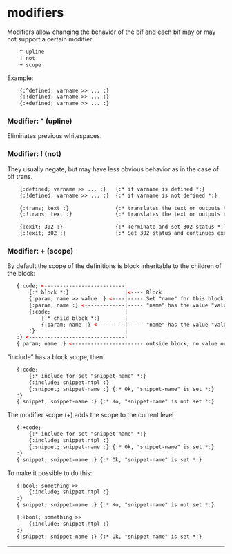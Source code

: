 modifiers
=========

Modifiers allow changing the behavior of the bif and each bif may or may not support a certain modifier:

```html
    ^ upline
    ! not
    + scope
```

Example:

```html
    {:^defined; varname >> ... :}
    {:!defined; varname >> ... :}
    {:+defined; varname >> ... :}
```

### Modifier: ^ (upline)

Eliminates previous whitespaces.

### Modifier: ! (not)

They usually negate, but may have less obvious behavior as in the case of bif trans.

```html
    {:defined; varname >> ... :}   {:* if varname is defined *:}
    {:!defined; varname >> ... :}  {:* if varname is not defined *:}

    {:trans; text :}               {:* translates the text or outputs text if no translation *:}
    {:!trans; text :}              {:* translates the text or outputs empty if no translation *:}

    {:exit; 302 :}                 {:* Terminate and set 302 status *:}
    {:!exit; 302 :}                {:* Set 302 status and continues executing *:}
```

### Modifier: + (scope)

By default the scope of the definitions is block inheritable to the children of the block:

```html
   {:code; <--------------------------.
       {:* block *:}                  |<---- Block
       {:param; name >> value :} <----|----- Set "name" for this block and its children
       {:param; name :} <-------------|----- "name" has the value "value".
       {:code;                        |
           {:* child block *:}        |
           {:param; name :} <---------|----- "name" has the value "value".
       :}                             |
   :} <-------------------------------·
   {:param; name :} <----------------------- outside block, no value or a previous value if any.
```

"include" has a block scope, then:

```html
   {:code;
       {:* include for set "snippet-name" *:}
       {:include; snippet.ntpl :}
       {:snippet; snippet-name :} {:* Ok, "snippet-name" is set *:}
   :}
   {:snippet; snippet-name :} {:* Ko, "snippet-name" is not set *:}
```

The modifier scope (+) adds the scope to the current level

```html
   {:+code;
       {:* include for set "snippet-name" *:}
       {:include; snippet.ntpl :}
       {:snippet; snippet-name :} {:* Ok, "snippet-name" is set *:}
   :}
   {:snippet; snippet-name :} {:* Ok, "snippet-name" is set *:}
```

To make it possible to do this:

```html
   {:bool; something >>
       {:include; snippet.ntpl :}
   :}
   {:snippet; snippet-name :} {:* Ko, "snippet-name" is not set *:}

   {:+bool; something >>
       {:include; snippet.ntpl :}
   :}
   {:snippet; snippet-name :} {:* Ok, "snippet-name" is set *:}
```

---